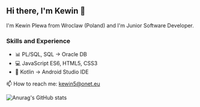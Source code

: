 ## Hi there, I'm Kewin 👋
I'm Kewin Plewa from Wroclaw (Poland) and I'm Junior Software Developer.

### Skills and Experience
* 📊 PL/SQL, SQL -> Oracle DB
* 💻 JavaScript ES6, HTML5, CSS3
* 📱 Kotlin -> Android Studio IDE

📫 How to reach me: kewin5@onet.eu

![Anurag's GitHub stats](https://github-readme-stats.vercel.app/api?username=kev512&show_icons=true&theme=tokyonight&hide=contribs)
